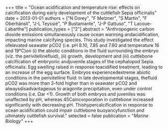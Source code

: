 +++
title = "Ocean acidification and temperature rise: effects on calcification during early development of the cuttlefish Sepia officinalis"
date = 2013-01-01
authors = ["N Dorey", "F Melzner", "S Martin", "F Oberhänsli", "J-L Teyssié", "P Bustamante", "J-P Gattuso", "T Lacoue-Labarthe"]
publication_types = ["2"]
abstract = "Anthropogenic carbon dioxide emissions simultaneously cause ocean warming andacidification, impacting marine calcifying species. This study investigated the effect ofelevated seawater pCO2 (i.e. pH 8.10, 7.85 and 7.60 and temperature 16 and 19°C)on (i) the abiotic conditions in the fluid surrounding the embryo (viz. the perivitellinefluid), (ii) growth, development and (iii) cuttlebone calcification of embryonic andjuvenile stages of the cephalopod Sepia officinalis. Egg swelling raised in response toacidified treatment, leading to an increase of the egg surface. Embryos experiencedextreme abiotic conditions in the perivitelline fluid: in late developmental stages, thefluid pCO2 was more than 3-fold higher than in seawater pCO2 and alwaysdisadvantageous to aragonite precipitation, even under control conditions (i.e. Ωar <1). Growth of both embryos and juveniles was unaffected by pH, whereas 45Caincorporation in cuttlebone increased significantly with decreasing pH. Thishypercalcification in response to ocean acidification could impair cuttlebone buoyancyfunction and ultimately cuttlefish survival."
selected = false
publication = "*Marine Biology*"
+++

